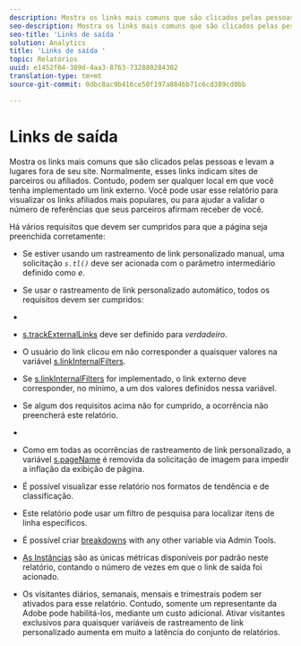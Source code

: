 ```yaml
---
description: Mostra os links mais comuns que são clicados pelas pessoas e levam a lugares fora de seu site. Normalmente, esses links indicam sites de parceiros ou afiliados. Contudo, podem ser qualquer local em que você tenha implementado um link externo. Você pode usar esse relatório para visualizar os links afiliados mais populares, ou para ajudar a validar o número de referências que seus parceiros afirmam receber de você.
seo-description: Mostra os links mais comuns que são clicados pelas pessoas e levam a lugares fora de seu site. Normalmente, esses links indicam sites de parceiros ou afiliados. Contudo, podem ser qualquer local em que você tenha implementado um link externo. Você pode usar esse relatório para visualizar os links afiliados mais populares, ou para ajudar a validar o número de referências que seus parceiros afirmam receber de você.
seo-title: 'Links de saída '
solution: Analytics
title: 'Links de saída '
topic: Relatórios
uuid: e1452f04-389d-4aa3-8763-732880284302
translation-type: tm+mt
source-git-commit: 0dbc8ac9b416ce50f197a884bb71c6cd389cd0bb

---
```



# Links de saída 

Mostra os links mais comuns que são clicados pelas pessoas e levam a lugares fora de seu site. Normalmente, esses links indicam sites de parceiros ou afiliados. Contudo, podem ser qualquer local em que você tenha implementado um link externo. Você pode usar esse relatório para visualizar os links afiliados mais populares, ou para ajudar a validar o número de referências que seus parceiros afirmam receber de você.

Há vários requisitos que devem ser cumpridos para que a página seja preenchida corretamente:

* Se estiver usando um rastreamento de link personalizado manual, uma solicitação *`s.tl()`* deve ser acionada com o parâmetro intermediário definido como *e*.

* Se usar o rastreamento de link personalizado automático, todos os requisitos devem ser cumpridos:
* 

   * [s.trackExternalLinks](https://marketing.adobe.com/resources/help/en_US/sc/implement/c_trackexlinks.html) deve ser definido para *verdadeiro*.

   * O usuário do link clicou em não corresponder a quaisquer valores na variável [s.linkInternalFilters](https://marketing.adobe.com/resources/help/en_US/sc/implement/c_linkinfilters.html).
   * Se [s.linkInternalFilters](https://marketing.adobe.com/resources/help/en_US/sc/implement/c_linkinfilters.html) for implementado, o link externo deve corresponder, no mínimo, a um dos valores definidos nessa variável.

* Se algum dos requisitos acima não for cumprido, a ocorrência não preencherá este relatório.

* 
* Como em todas as ocorrências de rastreamento de link personalizado, a variável [s.pageName](https://marketing.adobe.com/resources/help/en_US/sc/implement/c_pagename.html) é removida da solicitação de imagem para impedir a inflação da exibição de página.
* É possível visualizar esse relatório nos formatos de tendência e de classificação.
* Este relatório pode usar um filtro de pesquisa para localizar itens de linha específicos.
* É possível criar [breakdowns](/help/analyze/reports-analytics/reports-customize/breakdowns.md) with any other variable via Admin Tools.
* [As Instâncias](../../../components/c-variables/c-metrics/metrics-instance.md#concept_E3D0FEC81E1F4987B39CC467F19FFCFF) são as únicas métricas disponíveis por padrão neste relatório, contando o número de vezes em que o link de saída foi acionado.
* Os visitantes diários, semanais, mensais e trimestrais podem ser ativados para esse relatório. Contudo, somente um representante da Adobe pode habilitá-los, mediante um custo adicional. Ativar visitantes exclusivos para quaisquer variáveis de rastreamento de link personalizado aumenta em muito a latência do conjunto de relatórios.

